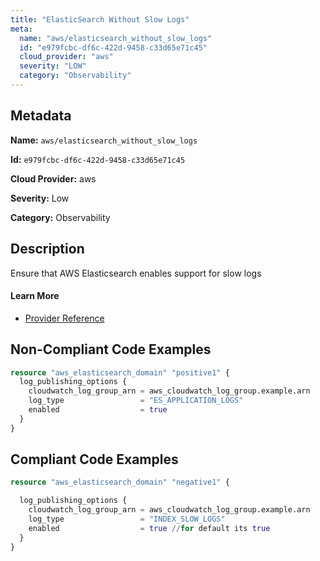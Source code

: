 ```yaml
---
title: "ElasticSearch Without Slow Logs"
meta:
  name: "aws/elasticsearch_without_slow_logs"
  id: "e979fcbc-df6c-422d-9458-c33d65e71c45"
  cloud_provider: "aws"
  severity: "LOW"
  category: "Observability"
---
```


## Metadata
**Name:** `aws/elasticsearch_without_slow_logs`

**Id:** `e979fcbc-df6c-422d-9458-c33d65e71c45`

**Cloud Provider:** aws

**Severity:** Low

**Category:** Observability

## Description
Ensure that AWS Elasticsearch enables support for slow logs

#### Learn More

 - [Provider Reference](https://registry.terraform.io/providers/hashicorp/aws/latest/docs/resources/elasticsearch_domain#log_publishing_options)

## Non-Compliant Code Examples
```terraform
resource "aws_elasticsearch_domain" "positive1" {
  log_publishing_options {
    cloudwatch_log_group_arn = aws_cloudwatch_log_group.example.arn
    log_type                 = "ES_APPLICATION_LOGS"
    enabled                  = true
  }
}

```

## Compliant Code Examples
```terraform
resource "aws_elasticsearch_domain" "negative1" {

  log_publishing_options {
    cloudwatch_log_group_arn = aws_cloudwatch_log_group.example.arn
    log_type                 = "INDEX_SLOW_LOGS"
    enabled                  = true //for default its true
  }
}

```